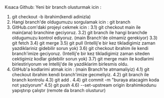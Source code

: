 Kısaca Github:
Yeni bir branch olusturmak icin :
 1) git checkout -b ibrahim(kendi adinizla)
2) Hangi branch'de oldugumuzu sorgulamak icin :
    git branch
3) GitHub.com'daki projeyi cekmek icin :
    3.1) git checkout main ile main(ana) branchine geciyoruz.
    3.2) git branch ile hangi branchde oldugumuzu kontrol ediyoruz. (main Branch'de olmamiz gerekiyor)
    3.3) git fetch
    3.4) git merge
    3.5) git pull (Intellij'e bir kez tikladigimiz zaman yazdiklariniz gidebilir sorun yok)
    3.6) git checkout ibrahim ile kendi branch'imize geciyoruz. (Intellij'e bir kez tikladigimiz zaman siteden cektigimiz kodlar gidebilir sorun yok)
    3.7) git merge main ile kodlarimi birlestiriyorum ve Intellij'de ile yazdiklarim birlesmis oldu.
4) GitHub'a kodlarimi atmak icin : (main Branch'te atmamaliyiz)
    4.1) git checkout ibrahim kendi branch'imize gecmeliyiz.
    4.2) git branch ile branch kontrolu
    4.3) git add .
    4.4) git commit -m "buraya atacagim koda not yaziyorum"
    4.5) git push
    4.6) --set-upstream origin ibrahimkodunu yapıştırıp çalıştır (remote da branch olusturur)

